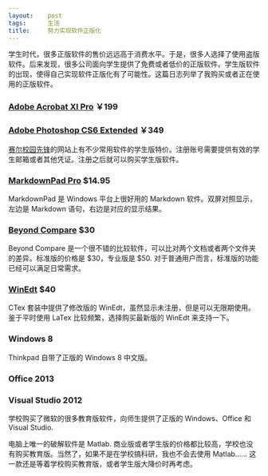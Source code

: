 ```yaml
---
layout:    post
tags:      生活
title:     努力实现软件正版化
---
```


学生时代，很多正版软件的售价远远高于消费水平。于是，很多人选择了使用盗版软件。后来发现，很多公司面向学生提供了免费或者低价的正版软件。学生版软件的出现，使得自己实现软件正版化有了可能性。这篇日志列举了我购买或者正在使用的正版软件。

### [Adobe Acrobat XI Pro][] ￥199

### [Adobe Photoshop CS6 Extended][] ￥349

[赛尔校园先锋][]的网站上有不少常用软件的学生版特价。注册账号需要提供有效的学生邮箱或者其他凭证。注册之后就可以购买学生版软件。

### [MarkdownPad Pro][] $14.95

MarkdownPad 是 Windows 平台上很好用的 Markdown 软件。双屏对照显示，左边是 Markdown 语句，右边是对应的显示结果。

### [Beyond Compare][] $30

Beyond Compare 是一个很不错的比较软件，可以比对两个文档或者两个文件夹的差异。标准版的价格是 $30，专业版是 $50. 对于普通用户而言，标准版的功能已经可以满足日常需求。

### [WinEdt][] $40

CTex 套装中提供了修改版的 WinEdt，虽然显示未注册，但是可以无限期使用。鉴于平时使用 LaTex 比较频繁，选择购买最新版的 WinEdt 来支持一下。 

[Adobe Acrobat XI Pro]: http://item.shop.edu.cn/series?id=88
[Adobe Photoshop CS6 Extended]: http://item.shop.edu.cn/series?id=17
[赛尔校园先锋]: http://shop.edu.cn/
[MarkdownPad Pro]: http://markdownpad.com/
[Beyond Compare]: http://www.scootersoftware.com/index.php
[WinEdt]: http://www.winedt.com/

### Windows 8

Thinkpad 自带了正版的 Windows 8 中文版。 

### Office 2013

### Visual Studio 2012

学校购买了微软的很多教育版软件，向师生提供了正版的 Windows、Office 和 Visual Studio.

电脑上唯一的破解软件是 Matlab. 商业版或者学生版的价格都比较高，学校也没有购买教育版。当然了，如果不是在学校搞科研，我也不会去使用 Matlab…… 这一款还是等着学校购买教育版，或者学生版大降价时再考虑。
